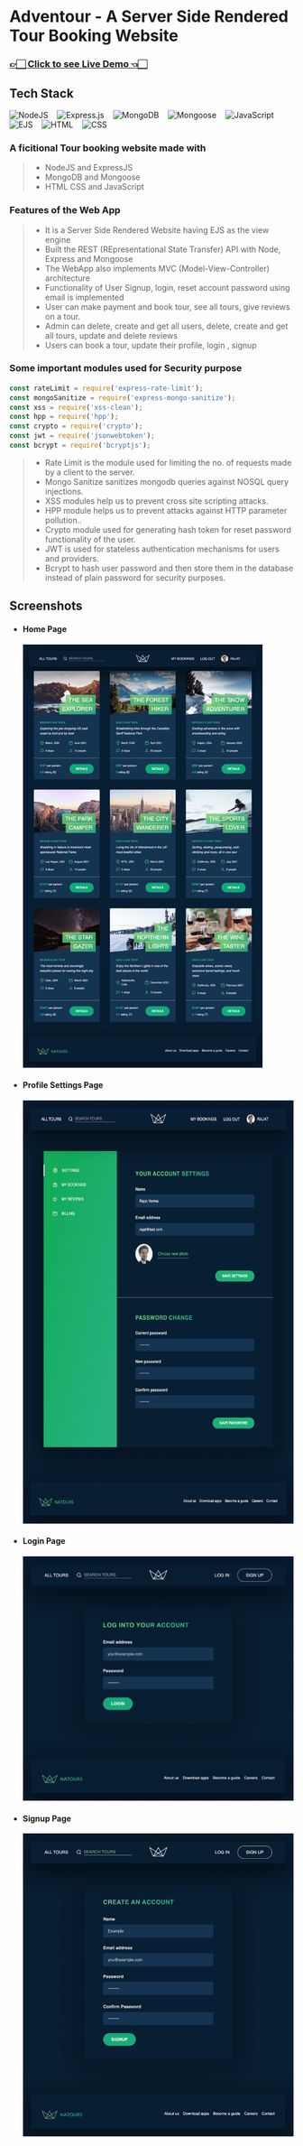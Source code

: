 # Adventour - A Server Side Rendered Tour Booking Website

### [👉🏻 Click to see Live Demo 👈🏻](https://adventour.onrender.com/)

## Tech Stack

![NodeJS](https://img.shields.io/badge/node.js-6DA55F?style=for-the-badge&logo=node.js&logoColor=black)
&nbsp;&nbsp;
![Express.js](https://img.shields.io/badge/express.js-%23404d59.svg?style=for-the-badge&logo=express&logoColor=%2361DAFB)
&nbsp;&nbsp;
![MongoDB](https://img.shields.io/badge/MongoDB-%234ea94b.svg?style=for-the-badge&logo=mongodb&logoColor=white)
&nbsp;&nbsp;
![Mongoose](https://img.shields.io/badge/Mongoose-0081CB.svg?style=for-the-badge&logo=mongoose&logoColor=white)
&nbsp;&nbsp;
![JavaScript](https://img.shields.io/badge/JavaScript-FFA000.svg?style=for-the-badge&logo=javascript&logoColor=white)
![EJS](https://img.shields.io/badge/EJS-FFFF00.svg?style=for-the-badge&logo=ejs&logoColor=white)
&nbsp;&nbsp;
![HTML](https://img.shields.io/badge/HTML-d24e01.svg?style=for-the-badge&logo=html&logoColor=white)
&nbsp;&nbsp;
![CSS](https://img.shields.io/badge/CSS-0d47a1.svg?style=for-the-badge&logo=css&logoColor=white)
&nbsp;&nbsp;

### A ficitional Tour booking website made with

> -   NodeJS and ExpressJS
> -   MongoDB and Mongoose
> -   HTML CSS and JavaScript

### Features of the Web App

> -   It is a Server Side Rendered Website having EJS as the view engine
> -   Built the REST (REpresentational State Transfer) API with Node, Express and Mongoose
> -   The WebApp also implements MVC (Model-View-Controller) architecture
> -   Functionality of User Signup, login, reset account password using email is implemented
> -   User can make payment and book tour, see all tours, give reviews on a tour.
> -   Admin can delete, create and get all users, delete, create and get all tours, update and delete reviews
> -   Users can book a tour, update their profile, login , signup

### Some important modules used for Security purpose

```javascript
const rateLimit = require('express-rate-limit');
const mongoSanitize = require('express-mongo-sanitize');
const xss = require('xss-clean');
const hpp = require('hpp');
const crypto = require('crypto');
const jwt = require('jsonwebtoken');
const bcrypt = require('bcryptjs');
```

<!--  const helmet = require('helmet'); -->

> -   Rate Limit is the module used for limiting the no. of requests made by a client to the server.
> -   Mongo Sanitize sanitizes mongodb queries against NOSQL query injections.
> -   XSS modules help us to prevent cross site scripting attacks.
> -   HPP module helps us to prevent attacks against HTTP parameter pollution..
> -   Crypto module used for generating hash token for reset password functionality of the user.
> -   JWT is used for stateless authentication mechanisms for users and providers.
> -   Bcrypt to hash user password and then store them in the database instead of plain password for security purposes.

## Screenshots

-   #### Home Page

    <img src="./public/images/home.png" height="750px"  />

-   #### Profile Settings Page

    <img src="./public/images/profile.png" height="750px"  />

-   #### Login Page

    <img src="./public/images/login.png"  />

-   #### Signup Page
    <img src="./public/images/signup.png" />
